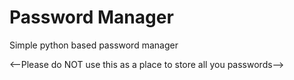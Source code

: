 # Password Manager
Simple python based password manager

<--Please do NOT use this as a place to store all you passwords-->
